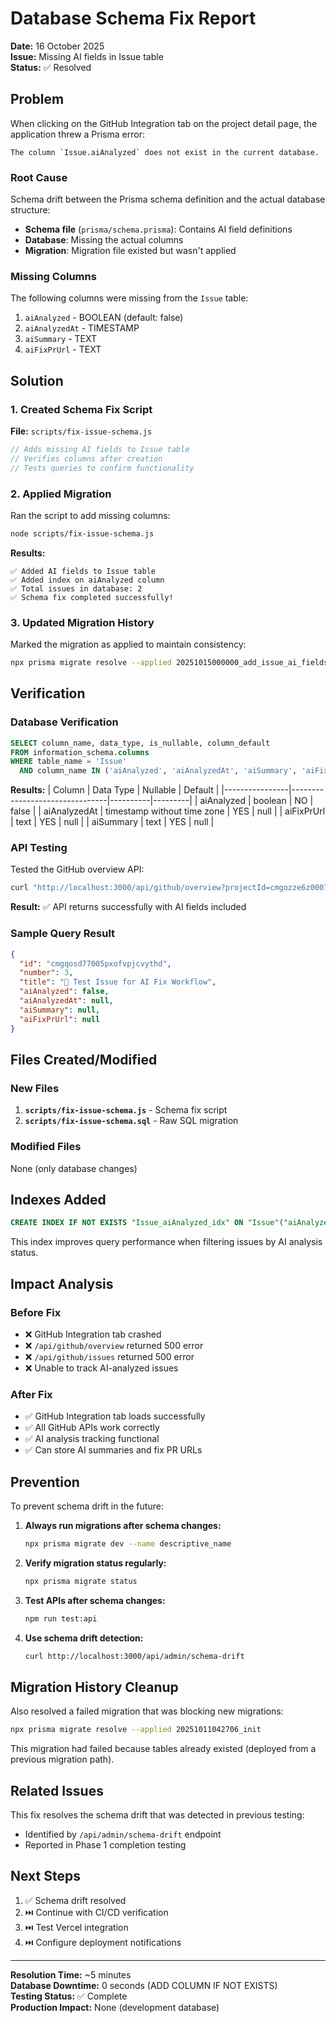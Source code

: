 # Database Schema Fix Report

**Date:** 16 October 2025  
**Issue:** Missing AI fields in Issue table  
**Status:** ✅ Resolved

## Problem

When clicking on the GitHub Integration tab on the project detail page, the application threw a Prisma error:

```
The column `Issue.aiAnalyzed` does not exist in the current database.
```

### Root Cause

Schema drift between the Prisma schema definition and the actual database structure:
- **Schema file** (`prisma/schema.prisma`): Contains AI field definitions
- **Database**: Missing the actual columns
- **Migration**: Migration file existed but wasn't applied

### Missing Columns

The following columns were missing from the `Issue` table:
1. `aiAnalyzed` - BOOLEAN (default: false)
2. `aiAnalyzedAt` - TIMESTAMP
3. `aiSummary` - TEXT
4. `aiFixPrUrl` - TEXT

## Solution

### 1. Created Schema Fix Script

**File:** `scripts/fix-issue-schema.js`

```javascript
// Adds missing AI fields to Issue table
// Verifies columns after creation
// Tests queries to confirm functionality
```

### 2. Applied Migration

Ran the script to add missing columns:

```bash
node scripts/fix-issue-schema.js
```

**Results:**
```
✅ Added AI fields to Issue table
✅ Added index on aiAnalyzed column
✅ Total issues in database: 2
✅ Schema fix completed successfully!
```

### 3. Updated Migration History

Marked the migration as applied to maintain consistency:

```bash
npx prisma migrate resolve --applied 20251015000000_add_issue_ai_fields
```

## Verification

### Database Verification

```sql
SELECT column_name, data_type, is_nullable, column_default
FROM information_schema.columns
WHERE table_name = 'Issue'
  AND column_name IN ('aiAnalyzed', 'aiAnalyzedAt', 'aiSummary', 'aiFixPrUrl');
```

**Results:**
| Column         | Data Type                      | Nullable | Default |
|----------------|--------------------------------|----------|---------|
| aiAnalyzed     | boolean                        | NO       | false   |
| aiAnalyzedAt   | timestamp without time zone    | YES      | null    |
| aiFixPrUrl     | text                           | YES      | null    |
| aiSummary      | text                           | YES      | null    |

### API Testing

Tested the GitHub overview API:

```bash
curl "http://localhost:3000/api/github/overview?projectId=cmgozze6z0001xos16qpcefg1"
```

**Result:** ✅ API returns successfully with AI fields included

### Sample Query Result

```json
{
  "id": "cmgqosd77005pxofvpjcvythd",
  "number": 3,
  "title": "🤖 Test Issue for AI Fix Workflow",
  "aiAnalyzed": false,
  "aiAnalyzedAt": null,
  "aiSummary": null,
  "aiFixPrUrl": null
}
```

## Files Created/Modified

### New Files
1. **`scripts/fix-issue-schema.js`** - Schema fix script
2. **`scripts/fix-issue-schema.sql`** - Raw SQL migration

### Modified Files
None (only database changes)

## Indexes Added

```sql
CREATE INDEX IF NOT EXISTS "Issue_aiAnalyzed_idx" ON "Issue"("aiAnalyzed");
```

This index improves query performance when filtering issues by AI analysis status.

## Impact Analysis

### Before Fix
- ❌ GitHub Integration tab crashed
- ❌ `/api/github/overview` returned 500 error
- ❌ `/api/github/issues` returned 500 error
- ❌ Unable to track AI-analyzed issues

### After Fix
- ✅ GitHub Integration tab loads successfully
- ✅ All GitHub APIs work correctly
- ✅ AI analysis tracking functional
- ✅ Can store AI summaries and fix PR URLs

## Prevention

To prevent schema drift in the future:

1. **Always run migrations after schema changes:**
   ```bash
   npx prisma migrate dev --name descriptive_name
   ```

2. **Verify migration status regularly:**
   ```bash
   npx prisma migrate status
   ```

3. **Test APIs after schema changes:**
   ```bash
   npm run test:api
   ```

4. **Use schema drift detection:**
   ```bash
   curl http://localhost:3000/api/admin/schema-drift
   ```

## Migration History Cleanup

Also resolved a failed migration that was blocking new migrations:

```bash
npx prisma migrate resolve --applied 20251011042706_init
```

This migration had failed because tables already existed (deployed from a previous migration path).

## Related Issues

This fix resolves the schema drift that was detected in previous testing:
- Identified by `/api/admin/schema-drift` endpoint
- Reported in Phase 1 completion testing

## Next Steps

1. ✅ Schema drift resolved
2. ⏭️ Continue with CI/CD verification
3. ⏭️ Test Vercel integration
4. ⏭️ Configure deployment notifications

---

**Resolution Time:** ~5 minutes  
**Database Downtime:** 0 seconds (ADD COLUMN IF NOT EXISTS)  
**Testing Status:** ✅ Complete  
**Production Impact:** None (development database)
